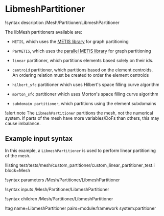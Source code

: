 # LibmeshPartitioner

!syntax description /Mesh/Partitioner/LibmeshPartitioner

The libMesh partitioners available are:

- `METIS`, which uses the [METIS library](http://glaros.dtc.umn.edu/gkhome/metis/metis/overview) for graph partitioning

- `ParMETIS`, which uses the [parallel METIS library](http://glaros.dtc.umn.edu/gkhome/metis/parmetis/overview) for graph partitioning

- `linear` partitioner, which partitions elements based solely on their ids.

- `centroid` partitioner, which partitions based on the element centroids.
  An ordering relation must be created to order the element centroids

- `hilbert_sfc` partitioner which uses Hilbert's space filling curve algorithm

- `morton_sfc` partitioner which uses Morton's space filling curve algorithm

- `subdomain partitioner`, which partitions using the element subdomains


!alert note
The `LibmeshPartitioner` partitions the mesh, not the numerical system. If parts of the mesh
have more variables/DoFs than others, this may cause imbalance.

## Example input syntax

In this example, a `LibmeshPartitioner` is used to perform linear partitioning of the mesh.

!listing test/tests/mesh/custom_partitioner/custom_linear_partitioner_test.i block=Mesh

!syntax parameters /Mesh/Partitioner/LibmeshPartitioner

!syntax inputs /Mesh/Partitioner/LibmeshPartitioner

!syntax children /Mesh/Partitioner/LibmeshPartitioner

!tag name=LibmeshPartitioner pairs=module:framework system:partitioner
